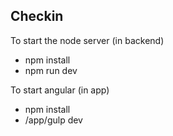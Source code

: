 ## Checkin

To start the node server (in backend)

- npm install
- npm run dev


To start angular (in app)
- npm install
- /app/gulp dev 